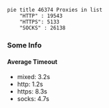
```mermaid
pie title 46374 Proxies in list
    "HTTP" : 19543
    "HTTPS": 5133
    "SOCKS" : 26138
```

### Some Info
#### Average Timeout

- mixed: 3.2s
- http: 1.2s
- https: 8.3s
- socks: 4.7s